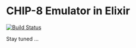 # CHIP-8 Emulator in Elixir

[![Build Status](https://semaphoreci.com/api/v1/benjamintanweihao/chip8/branches/master/badge.svg)](https://semaphoreci.com/benjamintanweihao/chip8)

Stay tuned ...
